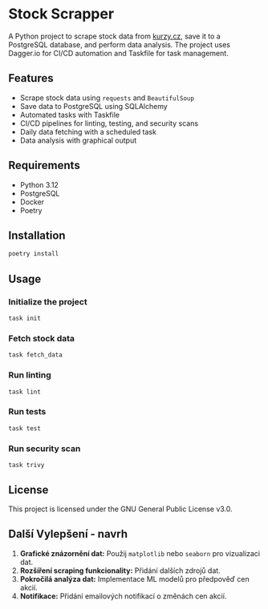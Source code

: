 # Stock Scrapper

A Python project to scrape stock data from [kurzy.cz](https://www.kurzy.cz/akcie-cz/burza/), save it to a PostgreSQL database, and perform data analysis. The project uses Dagger.io for CI/CD automation and Taskfile for task management.

## Features

- Scrape stock data using `requests` and `BeautifulSoup`
- Save data to PostgreSQL using SQLAlchemy
- Automated tasks with Taskfile
- CI/CD pipelines for linting, testing, and security scans
- Daily data fetching with a scheduled task
- Data analysis with graphical output

## Requirements

- Python 3.12
- PostgreSQL
- Docker
- Poetry

## Installation

```bash
poetry install
```

## Usage

### Initialize the project
```task init```

### Fetch stock data
```task fetch_data```

### Run linting
```task lint```

### Run tests
```task test```

### Run security scan
```task trivy```

## License

This project is licensed under the GNU General Public License v3.0.

## Další Vylepšení - navrh

1. **Grafické znázornění dat:** Použij `matplotlib` nebo `seaborn` pro vizualizaci dat.
2. **Rozšíření scraping funkcionality:** Přidání dalších zdrojů dat.
3. **Pokročilá analýza dat:** Implementace ML modelů pro předpověď cen akcií.
4. **Notifikace:** Přidání emailových notifikací o změnách cen akcií.